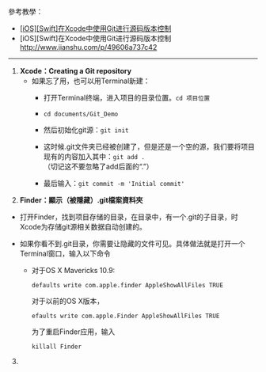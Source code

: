 參考教學：

* [\[iOS\]\[Swift\]在Xcode中使用Git进行源码版本控制](http://www.jianshu.com/p/49606a737c42)
* \[iOS\]\[Swift\]在Xcode中使用Git进行源码版本控制　http://www.jianshu.com/p/49606a737c42

---

1. **Xcode：Creating a Git repository**
   * 如果忘了用，也可以用Terminal新建：
     * 打开Terminal终端，进入项目的目录位置。`cd 项目位置`

     * `cd documents/Git_Demo`

     * 然后初始化git源：`git init`

     * 这时候.git文件夹已经被创建了，但是还是一个空的源，我们要将项目现有的内容加入其中：`git add .`  
       （切记这不要忽略了add后面的“.”）

     * 最后输入：`git commit -m 'Initial commit'`
2.  **Finder：顯示（被隱藏）.git檔案資料夾**

   * 打开Finder，找到项目存储的目录，在目录中，有一个.git的子目录，时Xcode为存储git源相关数据自动创建的。

   * 如果你看不到.git目录，你需要让隐藏的文件可见。具体做法就是打开一个Terminal窗口，输入以下命令

     * 对于OS X Mavericks 10.9:

       ```
       defaults write com.apple.finder AppleShowAllFiles TRUE
       ```

       对于以前的OS X版本，

       ```
       efaults write com.apple.Finder AppleShowAllFiles TRUE
       ```

       为了重启Finder应用，输入

       ```
       killall Finder
       ```

3. 


